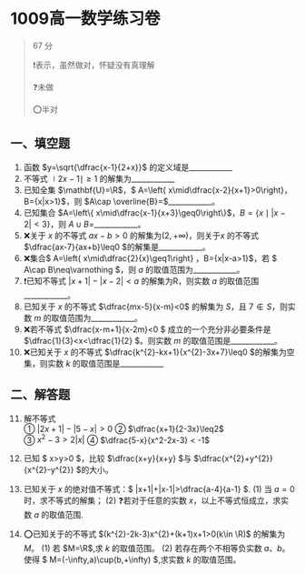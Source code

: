 # 1009高一数学练习卷

> 67 分
>
> ❗️表示，虽然做对，怀疑没有真理解
>
> ❓️未做
>
> ⭕️半对

## 一、填空题  
1. 函数 $y=\sqrt{\dfrac{x-1}{2+x}}$ 的定义域是\_\_\_\_\_\_\_\_\_\_\_\_  
2. 不等式 $\mid 2x-1\mid\geq1$ 的解集为\_\_\_\_\_\_\_\_\_\_\_\_  
3. 已知全集 $\mathbf{U}=\R$，$ A=\left\{ x\mid\dfrac{x-2}{x+1}>0\right\}$，$B=\{x|x>1\}$，则 $A\cap \overline{B}=$\_\_\_\_\_\_\_\_\_\_\_\_。  
4. 已知集合 $A=\left\{ x\mid\dfrac{x-1}{x+3}\geq0\right\}$，$B=\{x\mid |x-2|<3\}$，则 $A\cup B=$\_\_\_\_\_\_\_\_\_\_\_\_。  
5. ❌关于 $x$ 的不等式 $ax-b>0$ 的解集为$(2,+∞)$，则关于$x$ 的不等式 $\dfrac{ax-7}{ax+b}\leq0 $的解集是\_\_\_\_\_\_\_\_\_\_\_\_。  
6. ❌集合$ A=\left\{ x\mid\dfrac{2}{x}\geq1\right\} $，$B=\{x|x-a>1\}$，若 $ A\cap B\neq\varnothing $，则 $a$ 的取值范围为\_\_\_\_\_\_\_\_\_\_\_\_。  
7. ❗️已知不等式 $|x+1|-|x-2|<a$ 的解集为R，则实数 $a$ 的取值范围\_\_\_\_\_\_\_\_\_\_\_\_。  
8. 已知关于 $x$ 的不等式 $\dfrac{mx-5}{x-m}<0$ 的解集为 $S$，且 $7\notin S$，则实数 $m$ 的取值范围为\_\_\_\_\_\_\_\_\_\_\_\_。  
9. ❌若不等式 $\dfrac{x-m+1}{x-2m}<0 $ 成立的一个充分非必要条件是 $\dfrac{1}{3}<x<\dfrac{1}{2} $。则实数 $m$ 的取值范围是\_\_\_\_\_\_\_\_\_\_\_\_。  
10. ❌已知关于 $x$ 的不等式 $\dfrac{k^{2}-kx+1}{x^{2}-3x+7}\leq0 $的解集为空集，则实数 $k$ 的取值范围是\_\_\_\_\_\_\_\_\_\_\_\_

## 二、解答题
11. 解不等式  
    ① $\left|2x+1\right|-\left|5-x\right|>0$                                     ② $\dfrac{x+1}{2-3x}\leq2$  
    ③ $x^{2}-3>2|x|$                                                   ④ $\dfrac{5-x}{x^2-2x-3} < -1$


12. 已知 $ x>y>0 $，比较 $\dfrac{x+y}{x+y} $与 $\dfrac{x^{2}+y^{2}}{x^{2}-y^{2}} $的大小。
13. 已知关于 $x$ 的绝对值不等式：$ |x+1|+|x-1|>\dfrac{a-4}{a-1} $.
    (1) 当 $a=0$ 时，求不等式的解集；
    (2) ❓️若对于任意的实数 $x$，以上不等式恒成立，求实数 $a$ 的取值范围.

14. ⭕️已知关于的不等式 $(k^{2}-2k-3)x^{2}+(k+1)x+1>0(k\in \R)$ 的解集为 $M$。
(1) 若 $M=\R$,求 $k$ 的取值范围。
(2) 若存在两个不相等负实数 $a$、$b$。使得 $ M=(-\infty,a)\cup(b,+\infty) $,求实数 $k$ 的取值范围。